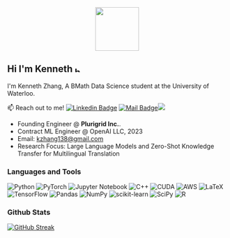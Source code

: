<div id="header" align="center">
  <img src="https://media.giphy.com/media/M9gbBd9nbDrOTu1Mqx/giphy.gif" width="100"/>
</div>

## Hi I'm Kenneth <img src="https://user-images.githubusercontent.com/1303154/88677602-1635ba80-d120-11ea-84d8-d263ba5fc3c0.gif" width="12px" alt="hi">

I'm Kenneth Zhang, A BMath Data Science student at the University of Waterloo.

:mailbox: Reach out to me!
[![Linkedin Badge](https://img.shields.io/badge/-Kenneth-0e76a8?style=flat&labelColor=0e76a8&logo=linkedin&logoColor=white)](https://www.linkedin.com/in/kennethzhang04/) [![Mail Badge](https://img.shields.io/badge/-kzhang138-c0392b?style=flat&labelColor=c0392b&logo=gmail&logoColor=white)](mailto:kzhang138@gmail.com)[![](https://img.shields.io/badge/Google%20Scholar-blue?style=flat-square&logo=github&logoColor=white)](https://scholar.google.com/citations?user=zn76alwAAAAJ&hl=en)

- Founding Engineer @ **Plurigrid Inc.**.
- Contract ML Engineer @ OpenAI LLC, 2023
- Email: kzhang138@gmail.com
- Research Focus: Large Language Models and Zero-Shot Knowledge Transfer for Multilingual Translation

### Languages and Tools
![Python](https://img.shields.io/badge/python-3670A0?style=for-the-badge&logo=python&logoColor=ffdd54)
![PyTorch](https://img.shields.io/badge/PyTorch-%23EE4C2C.svg?style=for-the-badge&logo=PyTorch&logoColor=white)
![Jupyter Notebook](https://img.shields.io/badge/jupyter-%23FA0F00.svg?style=for-the-badge&logo=jupyter&logoColor=white)
![C++](https://img.shields.io/badge/c++-%2300599C.svg?style=for-the-badge&logo=c%2B%2B&logoColor=white)
![CUDA](https://img.shields.io/badge/CUDA-%230C55A5.svg?style=for-the-badge&logo=CUDA&logoColor=%green)
![AWS](https://img.shields.io/badge/AWS-%2300599C.svg?style=for-the-badge&logo=AWS%2B%2B&logoColor=Yellow)
![LaTeX](https://img.shields.io/badge/latex-%23008080.svg?style=for-the-badge&logo=latex&logoColor=white)
![TensorFlow](https://img.shields.io/badge/TensorFlow-%23FF6F00.svg?style=for-the-badge&logo=TensorFlow&logoColor=white)
![Pandas](https://img.shields.io/badge/pandas-%23150458.svg?style=for-the-badge&logo=pandas&logoColor=white)
![NumPy](https://img.shields.io/badge/numpy-%23013243.svg?style=for-the-badge&logo=numpy&logoColor=white)
![scikit-learn](https://img.shields.io/badge/scikit--learn-%23F7931E.svg?style=for-the-badge&logo=scikit-learn&logoColor=white)
![SciPy](https://img.shields.io/badge/SciPy-%230C55A5.svg?style=for-the-badge&logo=scipy&logoColor=%white)
![R](https://img.shields.io/badge/R-%230C55A5.svg?style=for-the-badge&logo=R&logoColor=%blue)

### Github Stats
[![GitHub Streak](https://streak-stats.demolab.com?user=kennethZhangML&theme=shades-of-purple)](https://git.io/streak-stats)
